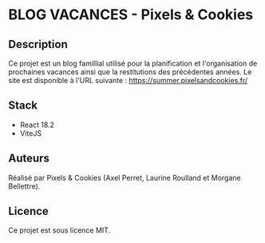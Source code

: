 # BLOG VACANCES - Pixels & Cookies

## Description
Ce projet est un blog famillial utilisé pour la planification et l'organisation de prochaines vacances ainsi que la restitutions des précédentes années.
Le site est disponible à l'URL suivante : https://summer.pixelsandcookies.fr/

## Stack
* React 18.2
* ViteJS

## Auteurs
Réalisé par Pixels & Cookies (Axel Perret, Laurine Roulland et Morgane Bellettre).

## Licence
Ce projet est sous licence MIT.
